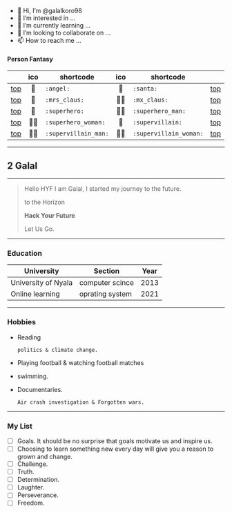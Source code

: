- 👋 Hi, I’m @galalkoro98
- 👀 I’m interested in ...
- 🌱 I’m currently learning ...
- 💞️ I’m looking to collaborate on ...
- 📫 How to reach me ...

<!---
galalkoro98/galalkoro98 is a ✨ special ✨ repository because its `README.md` (this file) appears on your GitHub profile.
You can click the Preview link to take a look at your changes.
--->


#### Person Fantasy

| | ico | shortcode | ico | shortcode | |
| - | :-: | - | :-: | - | - |
| [top](#people--body) | :angel: | `:angel:` | :santa: | `:santa:` | [top](#table-of-contents) |
| [top](#people--body) | :mrs_claus: | `:mrs_claus:` | :mx_claus: | `:mx_claus:` | [top](#table-of-contents) |
| [top](#people--body) | :superhero: | `:superhero:` | :superhero_man: | `:superhero_man:` | [top](#table-of-contents) |
| [top](#people--body) | :superhero_woman: | `:superhero_woman:` | :supervillain: | `:supervillain:` | [top](#table-of-contents) |
| [top](#people--body) | :supervillain_man: | `:supervillain_man:` | :supervillain_woman: | `:supervillain_woman:` | [top](#table-of-contents) |

 ---
 
 
## 2 Galal

---

>Hello HYF I am Galal, I started my journey to the future.
>
>to the Horizon
>
>**Hack Your Future**
>
>Let Us Go.

---

### Education

| University          | Section            |  Year   |
| ------------------- | ------------------ | ------- |
| University of Nyala | computer scince    | 2013    |  
| Online learning     | oprating system    | 2021     |

---

### Hobbies

- Reading

      politics & climate change. 
- Playing football & watching football matches
- swimming.
- Documentaries.

      Air crash investigation & Forgotten wars.

---

### My List
- [ ] Goals. It should be no surprise that goals motivate us and inspire us. 
- [ ] Choosing to learn something new every day will give you a reason to grown and change. 
- [ ] Challenge. 
- [ ] Truth. 
- [ ] Determination. 
- [ ] Laughter. 
- [ ] Perseverance. 
- [ ] Freedom.
